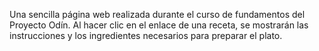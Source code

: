 Una sencilla página web realizada durante el curso de fundamentos del Proyecto Odín. Al hacer clic en el enlace de una receta, se mostrarán las instrucciones y los ingredientes necesarios para preparar el plato.